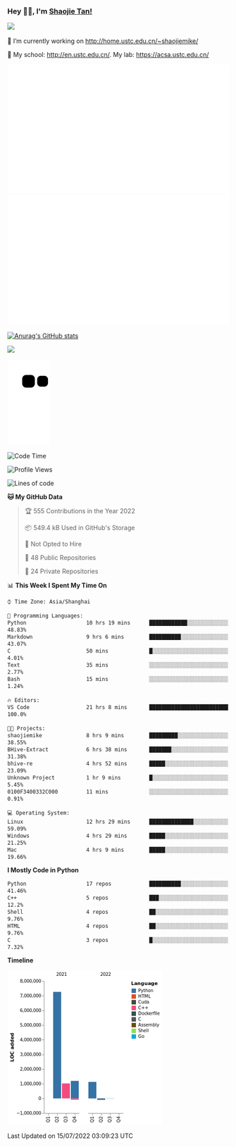 

<!--
**Kirrito-k423/Kirrito-k423** is a ✨ _special_ ✨ repository because its `README.md` (this file) appears on your GitHub profile.

Here are some ideas to get you started:

- 🔭 I’m currently working on ...
- 🌱 I’m currently learning ...
- 👯 I’m looking to collaborate on ...
- 🤔 I’m looking for help with ...
- 💬 Ask me about ...
- 📫 How to reach me: ...
- 😄 Pronouns: ...
- ⚡ Fun fact: ...
-->
### Hey 👋🏽, I'm [Shaojie Tan!](http://home.ustc.edu.cn/~shaojiemike/about)

![](https://visitor-badge.glitch.me/badge?page_id=Kirrito-k423.Kirrito-k423)

🔭 I’m currently working on http://home.ustc.edu.cn/~shaojiemike/

👯 My school: http://en.ustc.edu.cn/. My lab: https://acsa.ustc.edu.cn/

![](https://github.com/Kirrito-k423/github-stats/blob/master/generated/overview.svg)
![](https://github.com/Kirrito-k423/github-stats/blob/master/generated/languages.svg)

[![Anurag's GitHub stats](https://github-readme-stats.vercel.app/api?username=Kirrito-k423&theme=flag-india&show_icons=true&hide=stars,prs,issues,contribs)](https://github.com/anuraghazra/github-readme-stats)

![](https://github-profile-summary-cards.vercel.app/api/cards/profile-details?username=Kirrito-k423&theme=vue)

![snake gif](https://github.com/Kirrito-k423/Kirrito-k423/blob/output/github-contribution-grid-snake.svg)

<!--START_SECTION:waka-->
![Code Time](http://img.shields.io/badge/Code%20Time-0%20secs-blue)

![Profile Views](http://img.shields.io/badge/Profile%20Views-2-blue)

![Lines of code](https://img.shields.io/badge/From%20Hello%20World%20I%27ve%20Written-10%20Million%20lines%20of%20code-blue)

**🐱 My GitHub Data** 

> 🏆 555 Contributions in the Year 2022
 > 
> 📦 549.4 kB Used in GitHub's Storage 
 > 
> 🚫 Not Opted to Hire
 > 
> 📜 48 Public Repositories 
 > 
> 🔑 24 Private Repositories  
 > 
📊 **This Week I Spent My Time On** 

```text
⌚︎ Time Zone: Asia/Shanghai

💬 Programming Languages: 
Python                   10 hrs 19 mins      ████████████░░░░░░░░░░░░░   48.83% 
Markdown                 9 hrs 6 mins        ██████████░░░░░░░░░░░░░░░   43.07% 
C                        50 mins             █░░░░░░░░░░░░░░░░░░░░░░░░   4.01% 
Text                     35 mins             ░░░░░░░░░░░░░░░░░░░░░░░░░   2.77% 
Bash                     15 mins             ░░░░░░░░░░░░░░░░░░░░░░░░░   1.24%

🔥 Editors: 
VS Code                  21 hrs 8 mins       █████████████████████████   100.0%

🐱‍💻 Projects: 
shaojiemike              8 hrs 9 mins        █████████░░░░░░░░░░░░░░░░   38.55% 
BHive-Extract            6 hrs 38 mins       ███████░░░░░░░░░░░░░░░░░░   31.38% 
bhive-re                 4 hrs 52 mins       █████░░░░░░░░░░░░░░░░░░░░   23.09% 
Unknown Project          1 hr 9 mins         █░░░░░░░░░░░░░░░░░░░░░░░░   5.45% 
0100F3400332C000         11 mins             ░░░░░░░░░░░░░░░░░░░░░░░░░   0.91%

💻 Operating System: 
Linux                    12 hrs 29 mins      ██████████████░░░░░░░░░░░   59.09% 
Windows                  4 hrs 29 mins       █████░░░░░░░░░░░░░░░░░░░░   21.25% 
Mac                      4 hrs 9 mins        █████░░░░░░░░░░░░░░░░░░░░   19.66%

```

**I Mostly Code in Python** 

```text
Python                   17 repos            ██████████░░░░░░░░░░░░░░░   41.46% 
C++                      5 repos             ███░░░░░░░░░░░░░░░░░░░░░░   12.2% 
Shell                    4 repos             ██░░░░░░░░░░░░░░░░░░░░░░░   9.76% 
HTML                     4 repos             ██░░░░░░░░░░░░░░░░░░░░░░░   9.76% 
C                        3 repos             █░░░░░░░░░░░░░░░░░░░░░░░░   7.32%

```


**Timeline**

![Chart not found](https://raw.githubusercontent.com/Kirrito-k423/Kirrito-k423/main/charts/bar_graph.png) 


 Last Updated on 15/07/2022 03:09:23 UTC
<!--END_SECTION:waka-->

